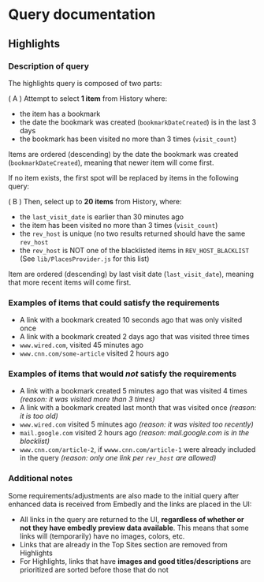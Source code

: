 # Query documentation

## Highlights

### Description of query

The highlights query is composed of two parts:

( A ) Attempt to select **1 item** from History where:

* the item has a bookmark
* the date the bookmark was created (`bookmarkDateCreated`) is in the last 3 days
* the bookmark has been visited no more than 3 times (`visit_count`)

Items are ordered (descending) by the date the bookmark was created (`bookmarkDateCreated`), meaning that newer item will come first.

If no item exists, the first spot will be replaced by items in the following query:

( B ) Then, select up to **20 items** from History, where:

* the `last_visit_date` is earlier than 30 minutes ago
* the item has been visited no more than 3 times (`visit_count`)
* the `rev_host` is unique (no two results returned should have the same `rev_host`
* the `rev_host` is NOT one of the blacklisted items in `REV_HOST_BLACKLIST` (See `lib/PlacesProvider.js` for this list)

Item are ordered (descending) by last visit date (`last_visit_date`), meaning that more recent items will come first.

### Examples of items that could satisfy the requirements

* A link with a bookmark created 10 seconds ago that was only visited once
* A link with a bookmark created 2 days ago that was visited three times
* `www.wired.com`, visited 45 minutes ago
* `www.cnn.com/some-article` visited 2 hours ago

### Examples of items that would *not* satisfy the requirements

* A link with a bookmark created 5 minutes ago that was visited 4 times *(reason: it was visited more than 3 times)*
* A link with a bookmark created last month that was visited once *(reason: it is too old)*
* `www.wired.com` visited 5 minutes ago *(reason: it was visited too recently)*
* `mail.google.com` visited 2 hours ago *(reason: mail.google.com is in the blocklist)*
* `www.cnn.com/article-2`, if `wwww.cnn.com/article-1` were already included in the query *(reason: only one link per `rev_host` are allowed)*

### Additional notes

Some requirements/adjustments are also made to the initial query after enhanced data is received from Embedly and the links are placed in the UI:

* All links in the query are returned to the UI, **regardless of whether or not they have embedly preview data available**. This means that some links will (temporarily) have no images, colors, etc.
* Links that are already in the Top Sites section are removed from Highlights
* For Highlights, links that have **images and good titles/descriptions** are prioritized are sorted before those that do not
